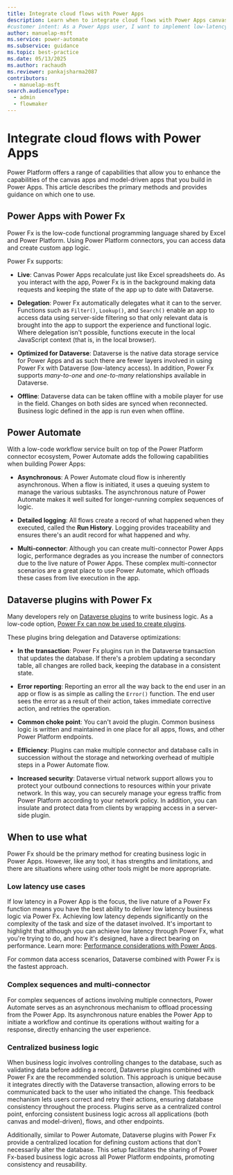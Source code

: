 ```yaml
---
title: Integrate cloud flows with Power Apps
description: Learn when to integrate cloud flows with Power Apps canvas and model-driven apps to enhance their business logic capabilities.
#customer intent: As a Power Apps user, I want to implement low-latency business logic so that my app performs efficiently.  
author: manuelap-msft
ms.service: power-automate
ms.subservice: guidance
ms.topic: best-practice
ms.date: 05/13/2025
ms.author: rachaudh
ms.reviewer: pankajsharma2087
contributors:
  - manuelap-msft
search.audienceType:
  - admin
  - flowmaker
---
```


# Integrate cloud flows with Power Apps

Power Platform offers a range of capabilities that allow you to enhance the capabilities of the canvas apps and model-driven apps that you build in Power Apps. This article describes the primary methods and provides guidance on which one to use.

## Power Apps with Power Fx

Power Fx is the low-code functional programming language shared by Excel and Power Platform. Using Power Platform connectors, you can access data and create custom app logic.

Power Fx supports:  

- **Live**: Canvas Power Apps recalculate just like Excel spreadsheets do. As you interact with the app, Power Fx is in the background making data requests and keeping the state of the app up to date with Dataverse.

- **Delegation**: Power Fx automatically delegates what it can to the server. Functions such as `Filter()`, `Lookup()`, and `Search()` enable an app to access data using server-side filtering so that only relevant data is brought into the app to support the experience and functional logic. Where delegation isn't possible, functions execute in the local JavaScript context (that is, in the local browser).

- **Optimized for Dataverse**: Dataverse is the native data storage service for Power Apps and as such there are fewer layers involved in using Power Fx with Dataverse (low-latency access). In addition, Power Fx supports *many-to-one* and *one-to-many* relationships available in Dataverse.

- **Offline**: Dataverse data can be taken offline with a mobile player for use in the field. Changes on both sides are synced when reconnected. Business logic defined in the app is run even when offline. 

## Power Automate

With a low-code workflow service built on top of the Power Platform connector ecosystem, Power Automate adds the following capabilities when building Power Apps:

- **Asynchronous**: A Power Automate cloud flow is inherently asynchronous. When a flow is initiated, it uses a queuing system to manage the various subtasks. The asynchronous nature of Power Automate makes it well suited for longer-running complex sequences of logic.

- **Detailed logging**: All flows create a record of what happened when they executed, called the **Run History**. Logging provides traceability and ensures there's an audit record for what happened and why.

- **Multi-connector**: Although you can create multi-connector Power Apps logic, performance degrades as you increase the number of connectors due to the live nature of Power Apps. These complex multi-connector scenarios are a great place to use Power Automate, which offloads these cases from live execution in the app.

## Dataverse plugins with Power Fx

Many developers rely on [Dataverse plugins](/power-apps/developer/data-platform/plug-ins) to write business logic. As a low-code option, [Power Fx can now be used to create plugins](/power-apps/maker/data-platform/low-code-plug-ins-powerfx). 

These plugins bring delegation and Dataverse optimizations:

- **In the transaction**: Power Fx plugins run in the Dataverse transaction that updates the database. If there's a problem updating a secondary table, all changes are rolled back, keeping the database in a consistent state.

- **Error reporting**: Reporting an error all the way back to the end user in an app or flow is as simple as calling the `Error()` function. The end user sees the error as a result of their action, takes immediate corrective action, and retries the operation.

- **Common choke point**: You can't avoid the plugin. Common business logic is written and maintained in one place for all apps, flows, and other Power Platform endpoints.

- **Efficiency**: Plugins can make multiple connector and database calls in succession without the storage and networking overhead of multiple steps in a Power Automate flow.

- **Increased security**: Dataverse virtual network support allows you to protect your outbound connections to resources within your private network. In this way, you can securely manage your egress traffic from Power Platform according to your network policy. In addition, you can insulate and protect data from clients by wrapping access in a server-side plugin. 

## When to use what

Power Fx should be the primary method for creating business logic in Power Apps. However, like any tool, it has strengths and limitations, and there are situations where using other tools might be more appropriate.

### Low latency use cases

If low latency in a Power App is the focus, the live nature of a Power Fx function means you have the best ability to deliver low latency business logic via Power Fx. Achieving low latency depends significantly on the complexity of the task and size of the dataset involved. It's important to highlight that although you can achieve low latency through Power Fx, what you're trying to do, and how it's designed, have a direct bearing on performance. Learn more: [Performance considerations with Power Apps](https://www.microsoft.com/en-us/power-platform/blog/power-apps/performance-considerations-with-powerapps/).

For common data access scenarios, Dataverse combined with Power Fx is the fastest approach.

### Complex sequences and multi-connector

For complex sequences of actions involving multiple connectors, Power Automate serves as an asynchronous mechanism to offload processing from the Power App. Its asynchronous nature enables the Power App to initiate a workflow and continue its operations without waiting for a response, directly enhancing the user experience.

### Centralized business logic

When business logic involves controlling changes to the database, such as validating data before adding a record, Dataverse plugins combined with Power Fx are the recommended solution. This approach is unique because it integrates directly with the Dataverse transaction, allowing errors to be communicated back to the user who initiated the change. This feedback mechanism lets users correct and retry their actions, ensuring database consistency throughout the process. Plugins serve as a centralized control point, enforcing consistent business logic across all applications (both canvas and model-driven), flows, and other endpoints.

Additionally, similar to Power Automate, Dataverse plugins with Power Fx provide a centralized location for defining custom actions that don't necessarily alter the database. This setup facilitates the sharing of Power Fx-based business logic across all Power Platform endpoints, promoting consistency and reusability.
